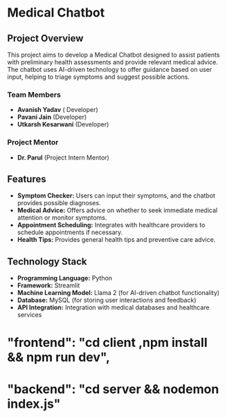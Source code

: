 
# Medical Chatbot

## Project Overview

This project aims to develop a Medical Chatbot designed to assist patients with preliminary health assessments and provide relevant medical advice. The chatbot uses AI-driven technology to offer guidance based on user input, helping to triage symptoms and suggest possible actions.

### Team Members

- **Avanish Yadav** ( Developer)
- **Pavani Jain** (Developer)
- **Utkarsh Kesarwani** (Developer)

### Project Mentor

- **Dr. Parul** (Project Intern Mentor)

## Features

- **Symptom Checker:** Users can input their symptoms, and the chatbot provides possible diagnoses.
- **Medical Advice:** Offers advice on whether to seek immediate medical attention or monitor symptoms.
- **Appointment Scheduling:** Integrates with healthcare providers to schedule appointments if necessary.
- **Health Tips:** Provides general health tips and preventive care advice.

## Technology Stack

- **Programming Language:** Python
- **Framework:** Streamlit
- **Machine Learning Model:** Llama 2 (for AI-driven chatbot functionality)
- **Database:** MySQL (for storing user interactions and feedback)
- **API Integration:** Integration with medical databases and healthcare services


# "frontend": "cd client ,npm install && npm run dev",
# "backend": "cd server && nodemon index.js"




